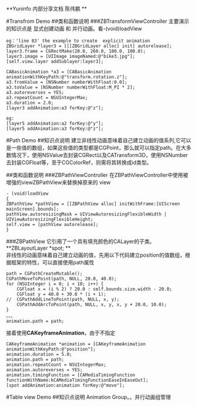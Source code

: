 **Yuninfo 内部分享文档 陈伟鹏 **

#Transfrom Demo
##类和函数说明
###ZBTransformViewController
主要演示的知识点是 显式创建动画 和 并行动画。看-(void)loadView
	
	eg：'line 83' the example to create  explicit animation
	ZBGridLayer *layer3 = [[[ZBGridLayer alloc] init] autorelease];
	layer3.frame = CGRectMake(20.0, 260.0, 100.0, 100.0);
	layer3.image = [UIImage imageNamed:@"bike3.jpg"];
	[self.view.layer addSublayer:layer3];

	CABasicAnimation *a3 = [CABasicAnimation animationWithKeyPath:@"transform.rotation.z"];
	a3.fromValue = [NSNumber numberWithFloat:0.0];
	a3.toValue = [NSNumber numberWithFloat:M_PI * 2];
	a3.autoreverses = YES;
	a3.repeatCount = NSUIntegerMax;
	a3.duration = 2.0;
	[layer3 addAnimation:a3 forKey:@"z"];
	
	eg:
	[layer5 addAnimation:a2 forKey:@"y"];
	[layer5 addAnimation:a3 forKey:@"z"];
	
	

#Path Demo
##知识点说明
建立非线性动画意味着自己建立动画的值系列,它可以是一些值的数组，如果这些值的类型都是CGPoint，那么就可以指定path。在大多数情况下，使用NSValue去封装CGRect以及CATransform3D，使用NSNumber去封装CGFloat等，至于CGColorRef，则需将其转换成id类型。

##类和函数说明
###ZBPathViewController
在ZBPathViewController中使用被增强的viewZBPathView来替换掉原来的 view
    
    - (void)loadView 
    {
	ZBPathView *pathView = [[ZBPathView alloc] initWithFrame:[UIScreen mainScreen].bounds];
	pathView.autoresizingMask = UIViewAutoresizingFlexibleWidth | UIViewAutoresizingFlexibleHeight;
	self.view = [pathView autorelease];
    }
    
###ZBPathView
   它引用了一个具有填充颜色的CALayer的子类。**ZBLayoutLayer *spot;
**  
   非线性的动画意味着自己建立动画的值，先用以下代码建立position的值数组，根据框架的特性，可以直接使用path属性
   
    path = CGPathCreateMutable();
	CGPathMoveToPoint(path, NULL, 20.0, 40.0);
	for (NSUInteger i = 0; i < 10; i++) {
		CGFloat x = (i % 2) ? 20.0 : self.bounds.size.width - 20.0;
		CGFloat y = 40.0 + 30.0 * (i + 1);
    //  CGPathAddLineToPoint(path, NULL, x, y);
		CGPathAddArcToPoint(path, NULL, x, y, x, y + 20.0, 10.0);
	}
	。。。
	animation.path = path;
   
   接着使用**CAKeyframeAnimation**，由于不指定
   
   	
    CAKeyframeAnimation *animation = [CAKeyframeAnimation animationWithKeyPath:@"position"];
	animation.duration = 5.0;
	animation.path = path;
	animation.repeatCount = NSUIntegerMax;
	animation.autoreverses = YES;
	animation.timingFunction = [CAMediaTimingFunction functionWithName:kCAMediaTimingFunctionEaseInEaseOut];
	[spot addAnimation:animation forKey:@"move"];
   
#Table view Demo
##知识点说明
  Animation Group。。并行动画组管理

	



